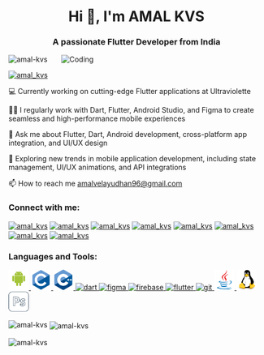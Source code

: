 <h1 align="center">Hi 👋, I'm AMAL KVS</h1> <h3 align="center">A passionate Flutter Developer from India</h3> <img align="right" alt="Coding" width="400" src="https://raw.githubusercontent.com/chiraag-kakar/chiraag-kakar/master/hadder.gif"> <p align="left"> <img src="https://komarev.com/ghpvc/?username=amal-kvs&label=Profile%20views&color=0e75b6&style=flat" alt="amal-kvs" /> </p> <p align="left"> <a href="https://twitter.com/amal_kvs" target="blank"><img src="https://img.shields.io/twitter/follow/amal_kvs?logo=twitter&style=for-the-badge" alt="amal_kvs" /></a> </p>
💻 Currently working on cutting-edge Flutter applications at Ultraviolette

👨‍💻 I regularly work with Dart, Flutter, Android Studio, and Figma to create seamless and high-performance mobile experiences

💬 Ask me about Flutter, Dart, Android development, cross-platform app integration, and UI/UX design

🚀 Exploring new trends in mobile application development, including state management, UI/UX animations, and API integrations

📫 How to reach me amalvelayudhan96@gmail.com

<h3 align="left">Connect with me:</h3> <p align="left"> <a href="https://twitter.com/amal_kvs" target="blank"><img align="center" src="https://raw.githubusercontent.com/rahuldkjain/github-profile-readme-generator/master/src/images/icons/Social/twitter.svg" alt="amal_kvs" height="30" width="40" /></a> <a href="https://linkedin.com/in/amal_kvs" target="blank"><img align="center" src="https://raw.githubusercontent.com/rahuldkjain/github-profile-readme-generator/master/src/images/icons/Social/linked-in-alt.svg" alt="amal_kvs" height="30" width="40" /></a> <a href="https://stackoverflow.com/users/amal_kvs" target="blank"><img align="center" src="https://raw.githubusercontent.com/rahuldkjain/github-profile-readme-generator/master/src/images/icons/Social/stack-overflow.svg" alt="amal_kvs" height="30" width="40" /></a> <a href="https://fb.com/amal_kvs" target="blank"><img align="center" src="https://raw.githubusercontent.com/rahuldkjain/github-profile-readme-generator/master/src/images/icons/Social/facebook.svg" alt="amal_kvs" height="30" width="40" /></a> <a href="https://instagram.com/amal_kvs" target="blank"><img align="center" src="https://raw.githubusercontent.com/rahuldkjain/github-profile-readme-generator/master/src/images/icons/Social/instagram.svg" alt="amal_kvs" height="30" width="40" /></a> <a href="https://www.youtube.com/c/amal_kvs" target="blank"><img align="center" src="https://raw.githubusercontent.com/rahuldkjain/github-profile-readme-generator/master/src/images/icons/Social/youtube.svg" alt="amal_kvs" height="30" width="40" /></a> <a href="https://www.leetcode.com/amal_kvs" target="blank"><img align="center" src="https://raw.githubusercontent.com/rahuldkjain/github-profile-readme-generator/master/src/images/icons/Social/leet-code.svg" alt="amal_kvs" height="30" width="40" /></a> <a href="https://discord.gg/amal_kvs" target="blank"><img align="center" src="https://raw.githubusercontent.com/rahuldkjain/github-profile-readme-generator/master/src/images/icons/Social/discord.svg" alt="amal_kvs" height="30" width="40" /></a> </p> <h3 align="left">Languages and Tools:</h3> <p align="left"> <a href="https://developer.android.com" target="_blank" rel="noreferrer"> <img src="https://raw.githubusercontent.com/devicons/devicon/master/icons/android/android-original-wordmark.svg" alt="android" width="40" height="40"/> </a> <a href="https://www.cprogramming.com/" target="_blank" rel="noreferrer"> <img src="https://raw.githubusercontent.com/devicons/devicon/master/icons/c/c-original.svg" alt="c" width="40" height="40"/> </a> <a href="https://www.w3schools.com/cpp/" target="_blank" rel="noreferrer"> <img src="https://raw.githubusercontent.com/devicons/devicon/master/icons/cplusplus/cplusplus-original.svg" alt="cplusplus" width="40" height="40"/> </a> <a href="https://dart.dev" target="_blank" rel="noreferrer"> <img src="https://www.vectorlogo.zone/logos/dartlang/dartlang-icon.svg" alt="dart" width="40" height="40"/> </a> <a href="https://www.figma.com/" target="_blank" rel="noreferrer"> <img src="https://www.vectorlogo.zone/logos/figma/figma-icon.svg" alt="figma" width="40" height="40"/> </a> <a href="https://firebase.google.com/" target="_blank" rel="noreferrer"> <img src="https://www.vectorlogo.zone/logos/firebase/firebase-icon.svg" alt="firebase" width="40" height="40"/> </a> <a href="https://flutter.dev" target="_blank" rel="noreferrer"> <img src="https://www.vectorlogo.zone/logos/flutterio/flutterio-icon.svg" alt="flutter" width="40" height="40"/> </a> <a href="https://git-scm.com/" target="_blank" rel="noreferrer"> <img src="https://www.vectorlogo.zone/logos/git-scm/git-scm-icon.svg" alt="git" width="40" height="40"/> </a> <a href="https://www.java.com" target="_blank" rel="noreferrer"> <img src="https://raw.githubusercontent.com/devicons/devicon/master/icons/java/java-original.svg" alt="java" width="40" height="40"/> </a> <a href="https://www.linux.org/" target="_blank" rel="noreferrer"> <img src="https://raw.githubusercontent.com/devicons/devicon/master/icons/linux/linux-original.svg" alt="linux" width="40" height="40"/> </a> <a href="https://www.photoshop.com/en" target="_blank" rel="noreferrer"> <img src="https://raw.githubusercontent.com/devicons/devicon/master/icons/photoshop/photoshop-line.svg" alt="photoshop" width="40" height="40"/> </a> </p> <p><img align="left" src="https://github-readme-stats.vercel.app/api/top-langs?username=amal-kvs&show_icons=true&locale=en&layout=compact" alt="amal-kvs" /></p> <p>&nbsp;<img align="center" src="https://github-readme-stats.vercel.app/api?username=amal-kvs&show_icons=true&locale=en" alt="amal-kvs" /></p> <p><img align="center" src="https://github-readme-streak-stats.herokuapp.com/?user=amal-kvs&" alt="amal-kvs" /></p>
